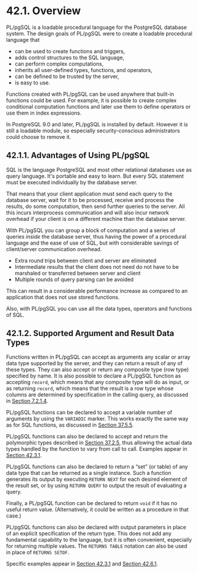 # 42.1. Overview

PL/pgSQL is a loadable procedural language for the PostgreSQL database system. The design goals of PL/pgSQL were to create a loadable procedural language that

* can be used to create functions and triggers,
* adds control structures to the SQL language,
* can perform complex computations,
* inherits all user-defined types, functions, and operators,
* can be defined to be trusted by the server,
* is easy to use.

Functions created with PL/pgSQL can be used anywhere that built-in functions could be used. For example, it is possible to create complex conditional computation functions and later use them to define operators or use them in index expressions.

In PostgreSQL 9.0 and later, PL/pgSQL is installed by default. However it is still a loadable module, so especially security-conscious administrators could choose to remove it.

## 42.1.1. Advantages of Using PL/pgSQL

SQL is the language PostgreSQL and most other relational databases use as query language. It's portable and easy to learn. But every SQL statement must be executed individually by the database server.

That means that your client application must send each query to the database server, wait for it to be processed, receive and process the results, do some computation, then send further queries to the server. All this incurs interprocess communication and will also incur network overhead if your client is on a different machine than the database server.

With PL/pgSQL you can group a block of computation and a series of queries _inside_ the database server, thus having the power of a procedural language and the ease of use of SQL, but with considerable savings of client/server communication overhead.

* Extra round trips between client and server are eliminated
* Intermediate results that the client does not need do not have to be marshaled or transferred between server and client
* Multiple rounds of query parsing can be avoided

This can result in a considerable performance increase as compared to an application that does not use stored functions.

Also, with PL/pgSQL you can use all the data types, operators and functions of SQL.

## 42.1.2. Supported Argument and Result Data Types

Functions written in PL/pgSQL can accept as arguments any scalar or array data type supported by the server, and they can return a result of any of these types. They can also accept or return any composite type \(row type\) specified by name. It is also possible to declare a PL/pgSQL function as accepting `record`, which means that any composite type will do as input, or as returning `record`, which means that the result is a row type whose columns are determined by specification in the calling query, as discussed in [Section 7.2.1.4](https://www.postgresql.org/docs/13/queries-table-expressions.html#QUERIES-TABLEFUNCTIONS).

PL/pgSQL functions can be declared to accept a variable number of arguments by using the `VARIADIC` marker. This works exactly the same way as for SQL functions, as discussed in [Section 37.5.5](https://www.postgresql.org/docs/13/xfunc-sql.html#XFUNC-SQL-VARIADIC-FUNCTIONS).

PL/pgSQL functions can also be declared to accept and return the polymorphic types described in [Section 37.2.5](https://www.postgresql.org/docs/13/extend-type-system.html#EXTEND-TYPES-POLYMORPHIC), thus allowing the actual data types handled by the function to vary from call to call. Examples appear in [Section 42.3.1](https://www.postgresql.org/docs/13/plpgsql-declarations.html#PLPGSQL-DECLARATION-PARAMETERS).

PL/pgSQL functions can also be declared to return a “set” \(or table\) of any data type that can be returned as a single instance. Such a function generates its output by executing `RETURN NEXT` for each desired element of the result set, or by using `RETURN QUERY` to output the result of evaluating a query.

Finally, a PL/pgSQL function can be declared to return `void` if it has no useful return value. \(Alternatively, it could be written as a procedure in that case.\)

PL/pgSQL functions can also be declared with output parameters in place of an explicit specification of the return type. This does not add any fundamental capability to the language, but it is often convenient, especially for returning multiple values. The `RETURNS TABLE` notation can also be used in place of `RETURNS SETOF`.

Specific examples appear in [Section 42.3.1](https://www.postgresql.org/docs/13/plpgsql-declarations.html#PLPGSQL-DECLARATION-PARAMETERS) and [Section 42.6.1](https://www.postgresql.org/docs/13/plpgsql-control-structures.html#PLPGSQL-STATEMENTS-RETURNING).

